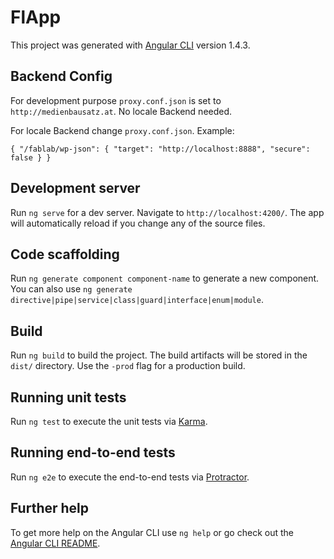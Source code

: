 # FlApp

This project was generated with [Angular CLI](https://github.com/angular/angular-cli) version 1.4.3.

## Backend Config

For development purpose `proxy.conf.json` is set to  `http://medienbausatz.at`. No locale Backend needed.

For locale Backend change `proxy.conf.json`. Example:

`{
  "/fablab/wp-json": {
    "target": "http://localhost:8888",
    "secure": false
  }
}`

## Development server

Run `ng serve` for a dev server. Navigate to `http://localhost:4200/`. The app will automatically reload if you change any of the source files.

## Code scaffolding

Run `ng generate component component-name` to generate a new component. You can also use `ng generate directive|pipe|service|class|guard|interface|enum|module`.

## Build

Run `ng build` to build the project. The build artifacts will be stored in the `dist/` directory. Use the `-prod` flag for a production build.

## Running unit tests

Run `ng test` to execute the unit tests via [Karma](https://karma-runner.github.io).

## Running end-to-end tests

Run `ng e2e` to execute the end-to-end tests via [Protractor](http://www.protractortest.org/).

## Further help

To get more help on the Angular CLI use `ng help` or go check out the [Angular CLI README](https://github.com/angular/angular-cli/blob/master/README.md).
